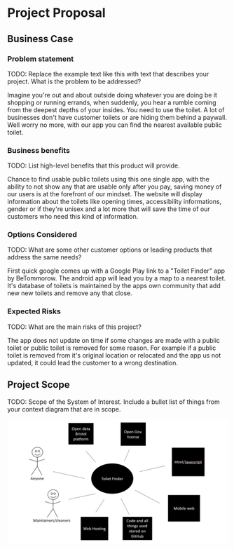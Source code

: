 # Project Proposal

## Business Case

### Problem statement
TODO: Replace the example text like this with text that describes your project. What is the problem to be addressed?

Imagine you're out and about outside doing whatever you are doing be it shopping or running errands, when suddenly, you hear a rumble coming from the deepest depths of your insides. You need to use the toilet. A lot of businesses don't have customer toilets or are hiding them behind a paywall. Well worry no more, with our app you can find the nearest available public toilet.

### Business benefits
TODO: List high-level benefits that this product will provide.

Chance to find usable public toilets using this one single app, with the ability to not show any that are usable only after you pay, saving money of our users is at the forefront of our mindset. The website will display information about the toilets like opening times, accessibility informations, gender or if they're unisex and a lot more that will save the time of our customers who need this kind of information.

### Options Considered
TODO: What are some other customer options or leading products that address the same needs?

First quick google comes up with a Google Play link to a "Toilet Finder" app by BeTommorow. The android app will lead you by a map to a nearest toilet. It's database of toilets is maintained by the apps own community that add new new toilets and remove any that close.

### Expected Risks
TODO: What are the main risks of this project?

The app does not update on time if some changes are made with a public toilet or public toilet is removed for some reason. For example if a public toilet is removed from it's original location or relocated and the app us not updated, it could lead the customer to a wrong destination.

## Project Scope
TODO: Scope of the System of Interest. Include a bullet list of things from your context diagram that are in scope.

![Context Diagram /Eryk](https://github.com/szyma28/szyma28.github.io/blob/3565d4a3e7827ca026637e0df235da0cd487eff6/docs/Images/Context%20diagram.png)
